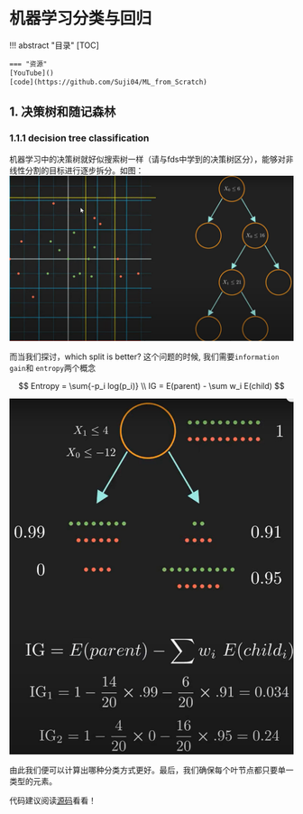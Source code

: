 # 机器学习分类与回归
<!-- prettier-ignore-start -->
!!! abstract "目录"
    [TOC]

    === "资源"
    [YouTube]()
    [code](https://github.com/Suji04/ML_from_Scratch)
<!-- prettier-ignore-end -->
## 1. 决策树和随记森林
### 1.1.1 decision tree classification
机器学习中的决策树就好似搜索树一样（请与fds中学到的决策树区分），能够对非线性分割的目标进行逐步拆分。如图：
![](graph/decision_tree.png)

而当我们探讨，$\text{which split is better?}$ 这个问题的时候, 我们需要`information gain`和 `entropy`两个概念

$$
Entropy = \sum{-p_i log(p_i)} \\
IG = E(parent) - \sum w_i E(child)
$$

![IG](graph/IG.png)

由此我们便可以计算出哪种分类方式更好。最后，我们确保每个叶节点都只要单一类型的元素。

代码建议阅读[源码](https://github.com/Suji04/ML_from_Scratch)看看！


